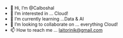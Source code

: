- 👋 Hi, I’m @Calboshal
- 👀 I’m interested in ... Cloud!
- 🌱 I’m currently learning ...Data & AI
- 💞️ I’m looking to collaborate on ... everything Cloud!
- 📫 How to reach me ... laitorinik@gmail.com

<!---
Calboshal/Calboshal is a ✨ special ✨ repository because its `README.md` (this file) appears on your GitHub profile.
You can click the Preview link to take a look at your changes.
--->
